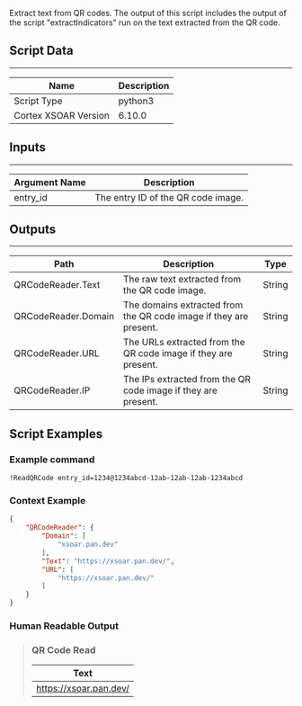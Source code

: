 
Extract text from QR codes.
The output of this script includes the output of the script "extractIndicators" run on the text extracted from the QR code.

## Script Data

---

| **Name** | **Description** |
| --- | --- |
| Script Type | python3 |
| Cortex XSOAR Version | 6.10.0 |

## Inputs

---

| **Argument Name** | **Description** |
| --- | --- |
| entry_id | The entry ID of the QR code image. |

## Outputs

---

| **Path** | **Description** | **Type** |
| --- | --- | --- |
| QRCodeReader.Text | The raw text extracted from the QR code image. | String |
| QRCodeReader.Domain | The domains extracted from the QR code image if they are present. | String |
| QRCodeReader.URL | The URLs extracted from the QR code image if they are present. | String |
| QRCodeReader.IP | The IPs extracted from the QR code image if they are present. | String |

## Script Examples

### Example command

```!ReadQRCode entry_id=1234@1234abcd-12ab-12ab-12ab-1234abcd```

### Context Example

```json
{
    "QRCodeReader": {
        "Domain": [
            "xsoar.pan.dev"
        ],
        "Text": "https://xsoar.pan.dev/",
        "URL": [
            "https://xsoar.pan.dev/"
        ]
    }
}
```

### Human Readable Output

>### QR Code Read
>
>|Text|
>|---|
>| <https://xsoar.pan.dev/> |

